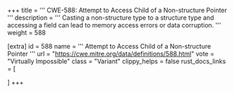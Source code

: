 +++
title = '''
CWE-588: Attempt to Access Child of a Non-structure Pointer
'''
description	= '''
Casting a non-structure type to a structure type and accessing a field can lead to memory access errors or data corruption.
'''
weight = 588

[extra]
id = 588
name = '''
Attempt to Access Child of a Non-structure Pointer
'''
url = "https://cwe.mitre.org/data/definitions/588.html"
vote = "Virtually Impossible"
class = "Variant"
clippy_helps = false
rust_docs_links = [
	
]
+++
